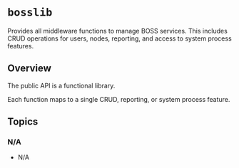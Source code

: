# `bosslib`

Provides all middleware functions to manage BOSS services. This includes CRUD operations for users, nodes, reporting, and access to system process features.

## Overview

The public API is a functional library.

Each function maps to a single CRUD, reporting, or system process feature.

## Topics

### N/A

- N/A
